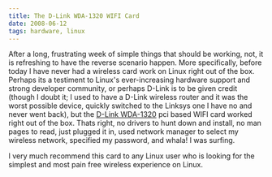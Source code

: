 ```yaml
---
title: The D-Link WDA-1320 WIFI Card
date: 2008-06-12
tags: hardware, linux
---
```


After a long, frustrating week of simple things that should be working, not, it is refreshing to have the reverse scenario happen. More specifically, before today I have never had a wireless card work on Linux right out of the box. Perhaps its a testiment to Linux's ever-increasing hardware support and strong developer community, or perhaps D-Link is to be given credit (though I doubt it; I used to have a D-Link wireless router and it was the worst possible device, quickly switched to the Linksys one I have no and never went back), but the <a href="http://www.newegg.com/Product/Product.aspx?Item=N82E16833127080">D-Link WDA-1320</a> pci based WIFI card worked right out of the box. Thats right, no drivers to hunt down and install, no man pages to read, just plugged it in, used network manager to select my wireless network, specified my password, and whala! I was surfing. 

I very much recommend this card to any Linux user who is looking for the simplest and most pain free wireless experience on Linux.
